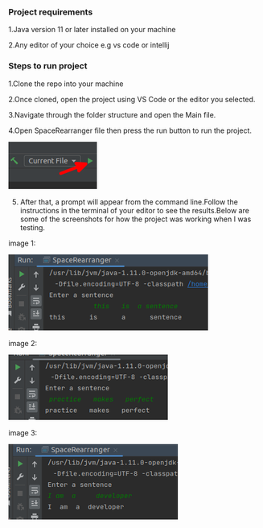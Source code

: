 
### Project requirements

1.Java version 11 or later installed on your machine

2.Any editor of your choice e.g vs code or intellij

### Steps to run project

1.Clone the repo into your machine

2.Once cloned, open the project using VS Code or the editor you selected.

3.Navigate through the folder structure and open the Main file.

4.Open SpaceRearranger file then press the run button to run the project.

![img.png](images/img.png)

5. After that, a prompt will appear from the command line.Follow the instructions in the terminal of your editor  to see the results.Below are some of the screenshots for how the project was working when I was testing.

image 1:

![img_1.png](images/img_1.png)

image 2:

![img_2.png](images/img_2.png)

image 3:

![img_3.png](images/img_3.png)







  
